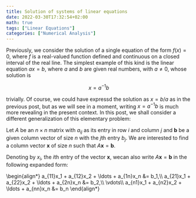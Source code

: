 ```yaml
---
title: Solution of systems of linear equations
date: 2022-03-30T17:32:54+02:00
math: true
tags: ["Linear Equations"]
categories: ["Numerical Analysis"]
---
```


Previously, we consider the solution of a single equation of the form $f(x) = 0$, where $f$ is a real-valued function defined and continuous on a closed interval of the real line. The simplest example of this kind is the linear equation $ax = b$, where $a$ and $b$ are given real numbers, with $a \neq 0$, whose solution is

$$x = a^{-1}b$$

trivially. Of course, we could have expressd the solution as $x = b/a$ as in the previous post, but as we will see in a moment, writing $x = a^{-1}b$ is much more revealing in the present context. In this post, we shall consider a different generalization of this elementary problem:

Let $A$ be an $n \times n$ matrix with $a_{ij}$ as its entry in row $i$ and column $j$ and $\mathbf{b}$ be a given column vector of size $n$ with the $j$th entry $b_j$. We are interested to find a column vector $\mathbf{x}$ of size $n$ such that $A\mathbf{x} = \mathbf{b}$.

Denoting by $x_i$, the $i$th entry of the vector $\mathbf{x}$, wecan also write $A\mathbf{x} = \mathbf{b}$ in the following expanded form:

\begin{align\*}
a_{11}x_1 + a_{12}x_2 + \ldots + a_{1n}x_n &= b_1,\\\\
a_{21}x_1 + a_{22}x_2 + \ldots + a_{2n}x_n &= b_2,\\\\
\vdots\\\\
a_{n1}x_1 + a_{n2}x_2 + \ldots + a_{nn}x_n &= b_n
\end{align\*}

